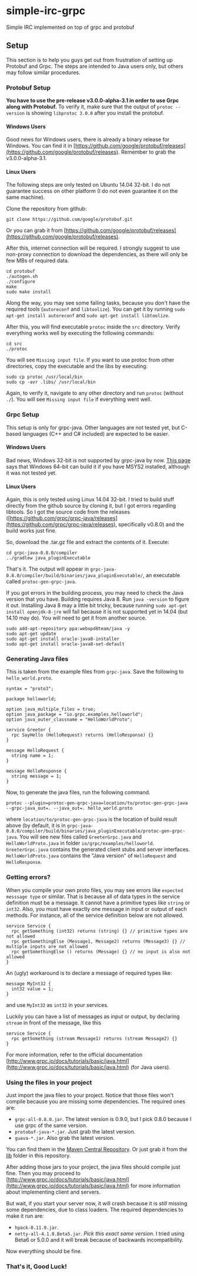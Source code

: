 # simple-irc-grpc

Simple IRC implemented on top of grpc and protobuf

## Setup

This section is to help you guys get out from frustration of setting up Protobuf and Grpc. The steps are intended to Java users only, but others may follow similar procedures.

### Protobuf Setup

**You have to use the pre-release v3.0.0-alpha-3.1 in order to use Grpc along with Protobuf.** To verify it, make sure that the output of `protoc --version` is showing `libprotoc 3.0.0` after you install the protobuf.

#### Windows Users

Good news for Windows users, there is already a binary release for Windows. You can find it in [https://github.com/google/protobuf/releases](https://github.com/google/protobuf/releases). Remember to grab the v3.0.0-alpha-3.1.

#### Linux Users

The following steps are only tested on Ubuntu 14.04 32-bit. I do not guarantee success on other platform (I do not even guarantee it on the same machine).

Clone the repository from github:

	git clone https://github.com/google/protobuf.git

Or you can grab it from [https://github.com/google/protobuf/releases](https://github.com/google/protobuf/releases).

After this, internet connection will be required. I strongly suggest to use non-proxy connection to download the dependencies, as there will only be few MBs of required data.

	cd protobuf
	./autogen.sh
	./configure
	make
	sudo make install

Along the way, you may see some failing tasks, because you don't have the required tools (`autoreconf` and `libtoolize`). You can get it by running `sudo apt-get install autoreconf` and `sudo apt-get install libtoolize`.

After this, you will find executable `protoc` inside the `src` directory. Verify everything works well by executing the following commands:

	cd src
	./protoc

You will see `Missing input file`. If you want to use protoc from other directories, copy the executable and the libs by executing:

	sudo cp protoc /usr/local/bin
	sudo cp -avr .libs/ /usr/local/bin


Again, to verify it, navigate to any other directory and run `protoc` (without `./`). You will see `Missing input file` if everything went well.

### Grpc Setup

This setup is only for grpc-java. Other languages are not tested yet, but C-based languages (C++ and C# included) are expected to be easier.

#### Windows Users

Bad news, Windows 32-bit is not supported by grpc-java by now. [This page](https://github.com/grpc/grpc-java/tree/master/compiler) says that Windows 64-bit can build it if you have MSYS2 installed, although it was not tested yet.

#### Linux Users

Again, this is only tested using Linux 14.04 32-bit. I tried to build stuff directly from the github source by cloning it, but I got errors regarding libtools. So I got the source code from the releases ([https://github.com/grpc/grpc-java/releases](https://github.com/grpc/grpc-java/releases), specifically v0.8.0) and the build works just fine.

So, download the .tar.gz file and extract the contents of it. Execute:

	cd grpc-java-0.8.0/compiler
	../gradlew java_pluginExecutable

That's it. The output will appear in `grpc-java-0.8.0/compiler/build/binaries/java_pluginExecutable/`, an executable called `protoc-gen-grpc-java`.

If you got errors in the building process, you may need to check the Java version that you have. Building requires Java 8. Run `java -version` to figure it out. Installing Java 8 may a little bit tricky, because running `sudo apt-get install openjdk-8-jre` will fail because it is not supported yet in 14.04 (but 14.10 may do). You will need to get it from another source.

	sudo add-apt-repository ppa:webupd8team/java -y
	sudo apt-get update
	sudo apt-get install oracle-java8-installer
	sudo apt-get install oracle-java8-set-default

### Generating Java files

This is taken from the example files from `grpc-java`. Save the following to `hello_world.proto`.

	syntax = "proto3";

	package helloworld;

	option java_multiple_files = true;
	option java_package = "io.grpc.examples.helloworld";
	option java_outer_classname = "HelloWorldProto";

	service Greeter {
	  rpc SayHello (HelloRequest) returns (HelloResponse) {}
	}

	message HelloRequest {
	  string name = 1;
	}

	message HelloResponse {
	  string message = 1;
	}

Now, to generate the java files, run the following command.

	protoc --plugin=protoc-gen-grpc-java=location/to/protoc-gen-grpc-java --grpc-java_out=. --java_out=. hello_world.proto

where `location/to/protoc-gen-grpc-java` is the location of build result above (by default, it is in `grpc-java-0.8.0/compiler/build/binaries/java_pluginExecutable/protoc-gen-grpc-java`. You will see new files called `GreeterGrpc.java` and `HelloWorldProto.java` in folder `io/grpc/examples/helloworld`. `GreeterGrpc.java` contains the generated client stubs and server interfaces. `HelloWorldProto.java` contains the "Java version" of `HelloRequest` and `HelloResponse`.

### Getting errors?

When you compile your own proto files, you may see errors like `expected messsage type` or similar. That is because all of data types in the service definition must be a message. It cannot have a primitive types like `string` or `int32`. Also, you must have exactly one message in input or output of each methods. For instance, all of the service definition below are not allowed.

	service Service {
	  rpc getSomething (int32) returns (string) {} // primitive types are not allowed
	  rpc getSomethingElse (Message1, Message2) returns (Message3) {} // multiple inputs are not allowed
	  rpc getSomethingElse () returns (Message) {} // no input is also not allowed
	}

An (ugly) workaround is to declare a message of required types like:

	message MyInt32 {
	  int32 value = 1;
	}

and use `MyInt32` as `int32` in your services.

Luckily you can have a list of messages as input or output, by declaring `stream` in front of the message, like this

	service Service {
	  rpc getSomething (stream Message1) returns (stream Message2) {}
	}

For more information, refer to the official documentation [http://www.grpc.io/docs/tutorials/basic/java.html](http://www.grpc.io/docs/tutorials/basic/java.html) (for Java users).

### Using the files in your project

Just import the java files to your project. Notice that those files won't compile because you are missing some dependencies. The required ones are:

- `grpc-all-0.8.0.jar`. The latest version is 0.9.0, but I pick 0.8.0 because I use grpc of the same version.
- `protobuf-java-*.jar`. Just grab the latest version.
- `guava-*.jar`. Also grab the latest version.

You can find them in the [Maven Central Repository](http://search.maven.org/). Or just grab it from the [lib](https://github.com/azaky/simple-irc-grpc/tree/master/lib) folder in this repository.

After adding those jars to your project, the java files should compile just fine. Then you may proceed to [http://www.grpc.io/docs/tutorials/basic/java.html](http://www.grpc.io/docs/tutorials/basic/java.html) for more information about implementing client and servers.

But wait, if you start your server now, it will crash because it is *still* missing some dependencies, due to class loaders. The required dependencies to make it run are:

- `hpack-0.11.0.jar`.
- `netty-all-4.1.0.Beta5.jar`. *Pick this exact same version*. I tried using Beta6 or 5.0.0 and it will break because of backwards incompatibility.

Now everything should be fine.

### That's it, Good Luck!
